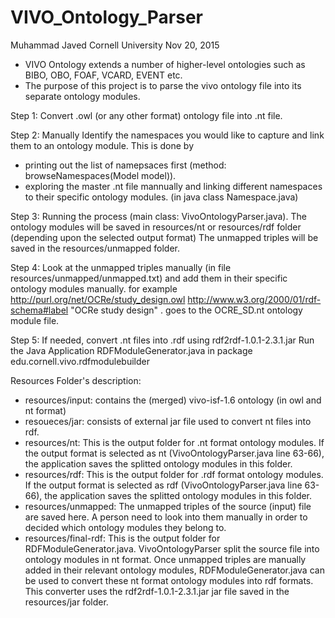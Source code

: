 # VIVO_Ontology_Parser

Muhammad Javed
Cornell University
Nov 20, 2015

- VIVO Ontology extends a number of higher-level ontologies such as BIBO, OBO, FOAF, VCARD, EVENT etc.
- The purpose of this project is to parse the vivo ontology file into its separate ontology modules.

Step 1: Convert .owl (or any other format) ontology file into .nt file.

Step 2: Manually Identify the namespaces you would like to capture and link them to an ontology module.
This is done by 
- printing out the list of namepsaces first (method: browseNamespaces(Model model)). 
- exploring the master .nt file mannually and linking different namespaces to their specific ontology modules. (in java class Namespace.java)

Step 3: Running the process (main class: VivoOntologyParser.java).
The ontology modules will be saved in resources/nt  or resources/rdf folder (depending upon the selected output format)
The unmapped triples will be saved in the resources/unmapped folder.

Step 4: Look at the unmapped triples manually (in file resources/unmapped/unmapped.txt) and add them in their specific ontology modules manually.
for example 
<http://purl.org/net/OCRe/study_design.owl> <http://www.w3.org/2000/01/rdf-schema#label> "OCRe study design" .
goes to the OCRE_SD.nt ontology module file.

Step 5: If needed, convert .nt files into .rdf using rdf2rdf-1.0.1-2.3.1.jar
Run the Java Application RDFModuleGenerator.java in package edu.cornell.vivo.rdfmodulebuilder

Resources Folder's description:
- resources/input: contains the (merged) vivo-isf-1.6 ontology (in owl and nt format)
- resoueces/jar: consists of external jar file used to convert nt files into rdf.
- resources/nt:	This is the output folder for .nt format ontology modules. If the output format is selected as nt (VivoOntologyParser.java line 63-66), the application saves the splitted ontology modules in this folder.
- resources/rdf: This is the output folder for .rdf format ontology modules. If the output format is selected as rdf (VivoOntologyParser.java line 63-66), the application saves the splitted ontology modules in this folder.
- resources/unmapped: The unmapped triples of the source (input) file are saved here. A person need to look into them manually in order to decided which ontology modules they belong to.
- resources/final-rdf: This is the output folder for RDFModuleGenerator.java. VivoOntologyParser split the source file into ontology modules in nt format. Once unmapped triples are manually added in their relevant ontology modules, RDFModuleGenerator.java can be used to convert these nt format ontology modules into rdf formats. This converter uses the rdf2rdf-1.0.1-2.3.1.jar jar file saved in the resources/jar folder.
